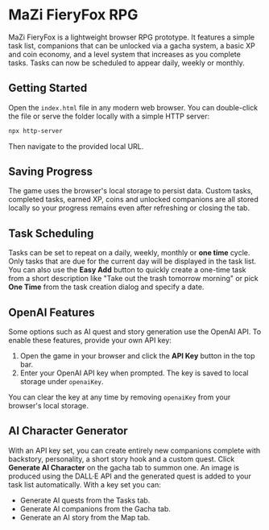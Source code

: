 # MaZi FieryFox RPG

MaZi FieryFox is a lightweight browser RPG prototype. It features a simple task list, companions that can be unlocked via a gacha system, a basic XP and coin economy, and a level system that increases as you complete tasks. Tasks can now be scheduled to appear daily, weekly or monthly.

## Getting Started

Open the `index.html` file in any modern web browser. You can double-click the file or serve the folder locally with a simple HTTP server:

```bash
npx http-server
```

Then navigate to the provided local URL.


## Saving Progress

The game uses the browser's local storage to persist data. Custom tasks, completed tasks, earned XP, coins and unlocked companions are all stored locally so your progress remains even after refreshing or closing the tab.

## Task Scheduling

Tasks can be set to repeat on a daily, weekly, monthly or **one time** cycle. Only tasks that are due for the current day will be displayed in the task list.
You can also use the **Easy Add** button to quickly create a one-time task from a short description like "Take out the trash tomorrow morning" or pick **One Time** from the task creation dialog and specify a date.

## OpenAI Features

Some options such as AI quest and story generation use the OpenAI API. To enable these features, provide your own API key:

1. Open the game in your browser and click the **API Key** button in the top bar.
2. Enter your OpenAI API key when prompted. The key is saved to local storage under `openaiKey`.

You can clear the key at any time by removing `openaiKey` from your browser's local storage.
## AI Character Generator

With an API key set, you can create entirely new companions complete with backstory, personality, a short story hook and a custom quest. Click **Generate AI Character** on the gacha tab to summon one. An image is produced using the DALL·E API and the generated quest is added to your task list automatically.
With a key set you can:
 - Generate AI quests from the Tasks tab.
 - Generate AI companions from the Gacha tab.
 - Generate an AI story from the Map tab.


